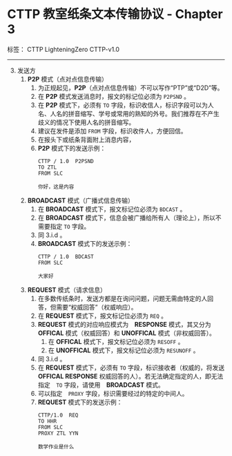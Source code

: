 # CTTP 教室纸条文本传输协议 - Chapter 3

标签： CTTP LighteningZero CTTP-v1.0

---

3. 发送方
    1. **P2P** 模式（点对点信息传输）
        1. 为正规起见，**P2P**（点对点信息传输）不可以写作“PTP”或“D2D”等。
        1. 在 **P2P** 模式发送消息时，报文的标记位必须为 `P2PSND` 。
        1. 在 **P2P** 模式下，必须有 `TO` 字段，标识收信人，标识字段可以为人名、人名的拼音缩写、学号或常用的熟知的外号。我们推荐在不产生歧义的情况下使用人名的拼音缩写。
        1. 建议在发件是添加 `FROM` 字段，标识收件人，方便回信。
        1. 在报头下或纸条背面附上消息内容，
        1. **P2P** 模式下的发送示例：
            ```text
            CTTP / 1.0  P2PSND
            TO ZTL
            FROM SLC

            你好，这是内容
            ```
    1. **BROADCAST** 模式（广播式信息传输）
        1. 在 **BROADCAST** 模式下，报文标记位必须为 `BDCAST` 。
        1. 在 **BROADCAST** 模式下，信息会被广播给所有人（理论上），所以不需要指定 `TO` 字段。
        1. 同 3.i.d 。
        1. **BROADCAST** 模式下的发送示例：
            ```text
            CTTP / 1.0  BDCAST
            FROM SLC

            大家好
            ```
    1. **REQUEST** 模式（请求信息）
        1. 在多数传纸条时，发送方都是在询问问题，问题无需由特定的人回答，但需要“权威回答”（权威响应）。
        1. 在 **REQUEST** 模式下，报文标记位必须为 `REQ` 。
        1. **REQUEST** 模式的对应响应模式为　**RESPONSE** 模式，其又分为 **OFFICAL** 模式（权威回答）和 **UNOFFICAL** 模式（非权威回答）。
           1. 在 **OFFICAL** 模式下，报文标记位必须为 `RESOFF` 。
           1. 在 **UNOFFICAL** 模式下，报文标记位必须为 `RESUNOFF` 。
        1. 同 3.i.d 。
        1. 在 **REQUEST** 模式下，必须有 `TO` 字段，标识接收者（权威的，将发送 **OFFICAL RESPONSE** 权威回答的人）。若无法确定指定的人，即无法指定　`TO` 字段，请使用　**BROADCAST** 模式。
        1. 可以指定　`PROXY` 字段，标识需要经过的特定的中间人。
        1. **REQUEST** 模式下的发送示例：
            ```text
            CTTP/1.0  REQ
            TO HHR
            FROM SLC
            PROXY ZTL YYN

            数学作业是什么
            ```